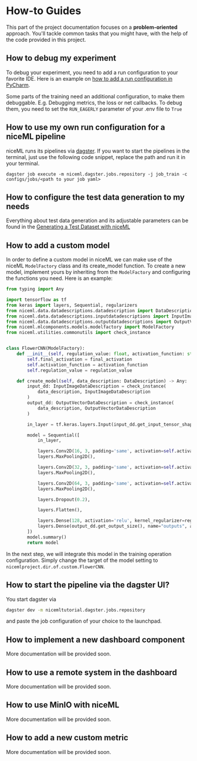 # How-to Guides

This part of the project documentation focuses on a
**problem-oriented** approach. You'll tackle common
tasks that you might have, with the help of the code
provided in this project.

## How to debug my experiment

To debug your experiment, you need to add a run configuration to your
favorite IDE. Here is an example on [how to add a run configuration
in PyCharm](https://www.jetbrains.com/help/pycharm/creating-run-debug-configuration-for-tests.html).

Some parts of the training need an additional configuration, to make
them debuggable. E.g. Debugging metrics, the loss or net callbacks. To
debug them, you need to set the `RUN_EAGERLY` parameter of your .env
file to `True`

## How to use my own run configuration for a niceML pipeline

niceML runs its pipelines via [dagster](https://dagster.io/).
If you want to start the pipelines in the terminal, just use the
following code snippet, replace the path and run it in your terminal. 

``` ssh
dagster job execute -m niceml.dagster.jobs.repository -j job_train -c configs/jobs/<path to your job yaml>
```

## How to configure the test data generation to my needs

Everything about test data generation and its adjustable parameters can
be found in the [Generating a Test Dataset with niceML](
generate-data.md#step-3-customizing-data-generation-optional)

## How to add a custom model
In order to define a custom model in niceML we can make use of the niceML `ModelFactory` class
and its create_model function. To create a new model, implement yours by inheriting from 
the `ModelFactory` and configuring the functions you need. Here is an example:
```python
from typing import Any

import tensorflow as tf
from keras import layers, Sequential, regularizers
from niceml.data.datadescriptions.datadescription import DataDescription
from niceml.data.datadescriptions.inputdatadescriptions import InputImageDataDescription
from niceml.data.datadescriptions.outputdatadescriptions import OutputVectorDataDescription
from niceml.mlcomponents.models.modelfactory import ModelFactory
from niceml.utilities.commonutils import check_instance


class FlowerCNN(ModelFactory):
    def __init__(self, regulation_value: float, activation_function: str, final_activation: str):
        self.final_activation = final_activation
        self.activation_function = activation_function
        self.regulation_value = regulation_value

    def create_model(self, data_description: DataDescription) -> Any:
        input_dd: InputImageDataDescription = check_instance(
            data_description, InputImageDataDescription
        )
        output_dd: OutputVectorDataDescription = check_instance(
            data_description, OutputVectorDataDescription
        )

        in_layer = tf.keras.layers.Input(input_dd.get_input_tensor_shape())

        model = Sequential([
            in_layer,

            layers.Conv2D(16, 3, padding='same', activation=self.activation_function),
            layers.MaxPooling2D(),

            layers.Conv2D(32, 3, padding='same', activation=self.activation_function),
            layers.MaxPooling2D(),

            layers.Conv2D(64, 3, padding='same', activation=self.activation_function),
            layers.MaxPooling2D(),

            layers.Dropout(0.2),

            layers.Flatten(),

            layers.Dense(128, activation='relu', kernel_regularizer=regularizers.l2(self.regulation_value)),
            layers.Dense(output_dd.get_output_size(), name="outputs", activation=self.final_activation)
        ])
        model.summary()
        return model

```
In the next step, we will integrate this model in the training operation configuration.
Simply change the target of the model setting to `nicemlproject.dir.of.custom.FlowerCNN`.

## How to start the pipeline via the dagster UI?
You start dagster via
```bash 
dagster dev -m nicemltutorial.dagster.jobs.repository
```

and paste the job configuration of your choice to the launchpad.

## How to implement a new dashboard component

More documentation will be provided soon.

## How to use a remote system in the dashboard

More documentation will be provided soon.

## How to use MinIO with niceML

More documentation will be provided soon.

## How to add a new custom metric

More documentation will be provided soon.
